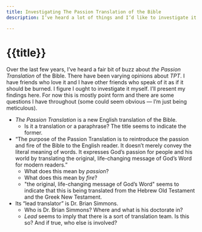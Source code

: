 ```yaml
---
title: Investigating The Passion Translation of the Bible
description: I’ve heard a lot of things and I’d like to investigate it myself.

---
```

# {{title}}

Over the last few years, I’ve heard a fair bit of buzz about _the Passion Translation_ of the Bible. There have been varying opinions about _TPT_. I have friends who love it and I have other friends who speak of it as if it should be burned. I figure I ought to investigate it myself. I’ll present my findings here. For now this is mostly point form and there are some questions I have throughout (some could seem obvious — I’m just being meticulous).

* _The Passion Translation_ is a new English translation of the Bible.
  * Is it a translation or a paraphrase? The title seems to indicate the former.
* “The purpose of the Passion Translation is to reintroduce the passion and fire of the Bible to the English reader. It doesn’t merely convey the literal meaning of words. It expresses God’s passion for people and his world by translating the original, life-changing message of God’s Word for modern readers.”
  * What does this mean by _passion_?
  * What does this mean by _fire_?
  * "the original, life-changing message of God’s Word" seems to indicate that this is being translated from the Hebrew Old Testament and the Greek New Testament.
* Its “lead translator” is Dr. Brian Simmons.
  * Who is Dr. Brian Simmons? Where and what is his doctorate in?
  * _Lead_ seems to imply that there is a sort of translation team. Is this so? And if true, who else is involved?